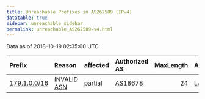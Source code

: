 ```yaml
---
title: Unreachable Prefixes in AS262589 (IPv4)
datatable: true
sidebar: unreachable_sidebar
permalink: unreachable_AS262589-v4.html
---
```


Data as of 2018-10-19 02:35:00 UTC


<div class="datatable-begin"></div>

| Prefix                                             | Reason                                                                                               | affected   | Authorized AS   |   MaxLength | Anchor                                         |   unreachable /24s |
|:---------------------------------------------------|:-----------------------------------------------------------------------------------------------------|:-----------|:----------------|------------:|:-----------------------------------------------|-------------------:|
| [179.1.0.0/16](https://stat.ripe.net/179.1.0.0/16) | [INVALID ASN](https://rpki-validator.ripe.net/announcement-preview?asn=AS262589&prefix=179.1.0.0/16) | partial    | AS18678         |          24 | [LACNIC](unreachable_LACNIC_RPKI_Root-v4.html) |                256 |

<div class="datatable-end"></div>